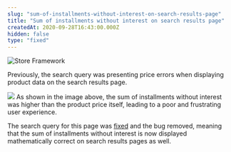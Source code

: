 ```yaml
---
slug: "sum-of-installments-without-interest-on-search-results-page"
title: "Sum of installments without interest on search results page"
createdAt: 2020-09-28T16:43:00.000Z
hidden: false
type: "fixed"
---
```


![Store Framework](https://raw.githubusercontent.com/vtexdocs/dev-portal-content/main/images/sum-of-installments-without-interest-on-search-results-page-0.png)

Previously, the search query was presenting price errors when displaying product data on the search results page.

![](https://raw.githubusercontent.com/vtexdocs/dev-portal-content/main/images/sum-of-installments-without-interest-on-search-results-page-1.png)
As shown in the image above, the sum of installments without interest was higher than the product price itself, leading to a poor and frustrating user experience.

The search query for this page was [fixed](https://github.com/vtex-apps/search-resolver/pull/84) and the bug removed, meaning that the sum of installments without interest is now displayed mathematically correct on search results pages as well.
